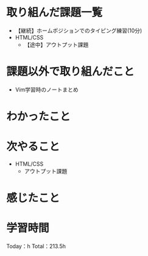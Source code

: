# 取り組んだ課題一覧
- 【継続】ホームポジションでのタイピング練習(10分)
- HTML/CSS
	- 【途中】アウトプット課題

# 課題以外で取り組んだこと
- Vim学習時のノートまとめ

# わかったこと


# 次やること
- HTML/CSS
  - アウトプット課題

# 感じたこと


# 学習時間
Today：h Total：213.5h